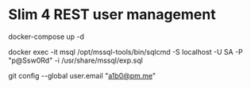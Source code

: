 # Slim 4 REST user management

docker-compose up -d

docker exec -it msql /opt/mssql-tools/bin/sqlcmd -S localhost -U SA -P "p@Ssw0Rd" -i /usr/share/mssql/exp.sql


git config --global user.email "a1b0@pm.me"